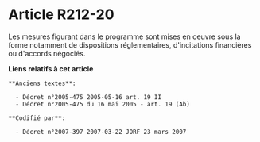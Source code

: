 # Article R212-20

Les mesures figurant dans le programme sont mises en oeuvre sous la forme notamment de dispositions réglementaires,
d'incitations financières ou d'accords négociés.

**Liens relatifs à cet article**

	**Anciens textes**:

	  - Décret n°2005-475 2005-05-16 art. 19 II
	  - Décret n°2005-475 du 16 mai 2005 - art. 19 (Ab)

	**Codifié par**:

	  - Décret n°2007-397 2007-03-22 JORF 23 mars 2007
